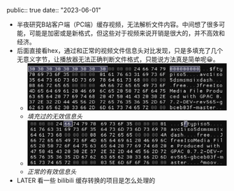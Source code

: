 public:: true
date:: "2023-06-01"

- 半夜研究B站客户端（PC端）缓存视频，无法解析文件内容。中间想了很多可能，可能是加密或是新格式，但这些对于视频来说开销是很大的，并不高效和经济。
- 后面直接看hex，通过和正常的视频文件信息头对比发现，只是多填充了几个无意义字节，让播放器无法正确判断文件格式，只能说方法真是简单呢😀。
	- ![Pasted image 20230601035041.png](../assets/Pasted_image_20230601035041_1686373233962_0.png)
	- _填充过的无效信息头_
	- ![Pasted image 20230601035057.png](../assets/Pasted_image_20230601035057_1686373252247_0.png)
	- _正常的有效信息头_
- LATER 看一些 bilibili 缓存转换的项目是怎么处理的